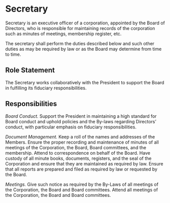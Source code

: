 Secretary
=========

Secretary is an executive officer of a corporation, appointed by the Board of Directors, who is responsible for maintaining records of the corporation such as minutes of meetings, membership register, etc.

The secretary shall perform the duties described below and such other duties as may be required by law or as the Board may determine from time to time.

Role Statement
--------------

The Secretary works collaboratively with the President to support the Board in fulfilling its fiduciary responsibilities.

Responsibilities
----------------

*Board Conduct.*  Support the President in maintaining a high standard for Board conduct and uphold policies and the By-laws regarding Directors’ conduct, with particular emphasis on fiduciary responsibilities.

*Document Management.*  Keep a roll of the names and addresses of the Members.  Ensure the proper recording and maintenance of minutes of all meetings of the Corporation, the Board, Board committees, and the membership.  Attend to correspondence on behalf of the Board.  Have custody of all minute books, documents, registers, and the seal of the Corporation and ensure that they are maintained as required by law.  Ensure that all reports are prepared and filed as required by law or requested by the Board. 

*Meetings.*  Give such notice as required by the By-Laws of all meetings of the Corporation, the Board and Board committees.  Attend all meetings of the Corporation, the Board and Board committees.